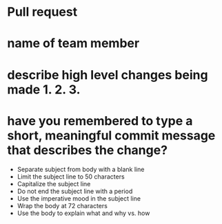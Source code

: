 
   
# Pull request
# name of team member

# describe high level changes being made 1. 2. 3.

# have you remembered to type a short, meaningful commit message that describes the change?

- Separate subject from body with a blank line
- Limit the subject line to 50 characters
- Capitalize the subject line
- Do not end the subject line with a period
- Use the imperative mood in the subject line
- Wrap the body at 72 characters
- Use the body to explain what and why vs. how
